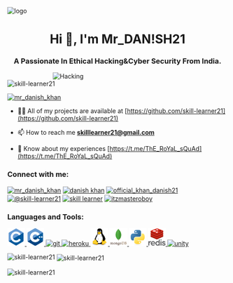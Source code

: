  ![logo](https://github.com/skill-learner21/skill-learner21/blob/main/Screenshot_2023_1006_153602.png)
<h1 align="center">Hi 👋, I'm Mr_DAN!SH21</h1>
<h3 align="center">A Passionate In Ethical Hacking&Cyber Security From India.</h3>

<img align="right" alt="Hacking" width="400" src="https://images.squarespace-cdn.com/content/v1/5769fc401b631bab1addb2ab/1541580611624-TE64QGKRJG8SWAIUS7NS/coding-freak.gif">

<p align="left"> <img src="https://komarev.com/ghpvc/?username=skill-learner21&label=Profile%20views&color=0e75b6&style=flat" alt="skill-learner21" /> </p>

<p align="left"> <a href="https://twitter.com/mr_danish_khan" target="blank"><img src="https://img.shields.io/twitter/follow/mr_danish_khan?logo=twitter&style=for-the-badge" alt="mr_danish_khan" /></a> </p>

- 👨‍💻 All of my projects are available at [https://github.com/skill-learner21](https://github.com/skill-learner21)

- 📫 How to reach me **skilllearner21@gmail.com**

- 📄 Know about my experiences [https://t.me/ThE_RoYaL_sQuAd](https://t.me/ThE_RoYaL_sQuAd)

<h3 align="left">Connect with me:</h3>
<p align="left">
<a href="https://twitter.com/mr_danish_khan" target="blank"><img align="center" src="https://raw.githubusercontent.com/rahuldkjain/github-profile-readme-generator/master/src/images/icons/Social/twitter.svg" alt="mr_danish_khan" height="30" width="40" /></a>
<a href="https://fb.com/danish khan" target="blank"><img align="center" src="https://raw.githubusercontent.com/rahuldkjain/github-profile-readme-generator/master/src/images/icons/Social/facebook.svg" alt="danish khan" height="30" width="40" /></a>
<a href="https://instagram.com/official_khan_danish21" target="blank"><img align="center" src="https://raw.githubusercontent.com/rahuldkjain/github-profile-readme-generator/master/src/images/icons/Social/instagram.svg" alt="official_khan_danish21" height="30" width="40" /></a>
<a href="https://medium.com/@skill-learner21" target="blank"><img align="center" src="https://raw.githubusercontent.com/rahuldkjain/github-profile-readme-generator/master/src/images/icons/Social/medium.svg" alt="@skill-learner21" height="30" width="40" /></a>
<a href="https://www.youtube.com/c/skill learner" target="blank"><img align="center" src="https://raw.githubusercontent.com/rahuldkjain/github-profile-readme-generator/master/src/images/icons/Social/youtube.svg" alt="skill learner" height="30" width="40" /></a>
<a href="https://www.hackerrank.com/itzmasteroboy" target="blank"><img align="center" src="https://raw.githubusercontent.com/rahuldkjain/github-profile-readme-generator/master/src/images/icons/Social/hackerrank.svg" alt="itzmasteroboy" height="30" width="40" /></a>
</p>

<h3 align="left">Languages and Tools:</h3>
<p align="left"> <a href="https://www.cprogramming.com/" target="_blank" rel="noreferrer"> <img src="https://raw.githubusercontent.com/devicons/devicon/master/icons/c/c-original.svg" alt="c" width="40" height="40"/> </a> <a href="https://www.w3schools.com/cpp/" target="_blank" rel="noreferrer"> <img src="https://raw.githubusercontent.com/devicons/devicon/master/icons/cplusplus/cplusplus-original.svg" alt="cplusplus" width="40" height="40"/> </a> <a href="https://git-scm.com/" target="_blank" rel="noreferrer"> <img src="https://www.vectorlogo.zone/logos/git-scm/git-scm-icon.svg" alt="git" width="40" height="40"/> </a> <a href="https://heroku.com" target="_blank" rel="noreferrer"> <img src="https://www.vectorlogo.zone/logos/heroku/heroku-icon.svg" alt="heroku" width="40" height="40"/> </a> <a href="https://www.linux.org/" target="_blank" rel="noreferrer"> <img src="https://raw.githubusercontent.com/devicons/devicon/master/icons/linux/linux-original.svg" alt="linux" width="40" height="40"/> </a> <a href="https://www.mongodb.com/" target="_blank" rel="noreferrer"> <img src="https://raw.githubusercontent.com/devicons/devicon/master/icons/mongodb/mongodb-original-wordmark.svg" alt="mongodb" width="40" height="40"/> </a> <a href="https://www.python.org" target="_blank" rel="noreferrer"> <img src="https://raw.githubusercontent.com/devicons/devicon/master/icons/python/python-original.svg" alt="python" width="40" height="40"/> </a> <a href="https://redis.io" target="_blank" rel="noreferrer"> <img src="https://raw.githubusercontent.com/devicons/devicon/master/icons/redis/redis-original-wordmark.svg" alt="redis" width="40" height="40"/> </a> <a href="https://unity.com/" target="_blank" rel="noreferrer"> <img src="https://www.vectorlogo.zone/logos/unity3d/unity3d-icon.svg" alt="unity" width="40" height="40"/> </a> </p>

<p><img align="left" src="https://github-readme-stats.vercel.app/api/top-langs?username=skill-learner21&show_icons=true&locale=en&layout=compact" alt="skill-learner21" /></p>

<p>&nbsp;<img align="center" src="https://github-readme-stats.vercel.app/api?username=skill-learner21&show_icons=true&locale=en" alt="skill-learner21" /></p>

<p><img align="center" src="https://github-readme-streak-stats.herokuapp.com/?user=skill-learner21&" alt="skill-learner21" /></p>



